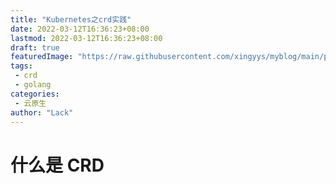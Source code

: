 ```yaml
---
title: "Kubernetes之crd实践"
date: 2022-03-12T16:36:23+08:00
lastmod: 2022-03-12T16:36:23+08:00
draft: true
featuredImage: "https://raw.githubusercontent.com/xingyys/myblog/main/posts/images/20210926200427.png"
tags: 
 - crd
 - golang
categories: 
 - 云原生
author: "Lack"
---
```


# 什么是 CRD
